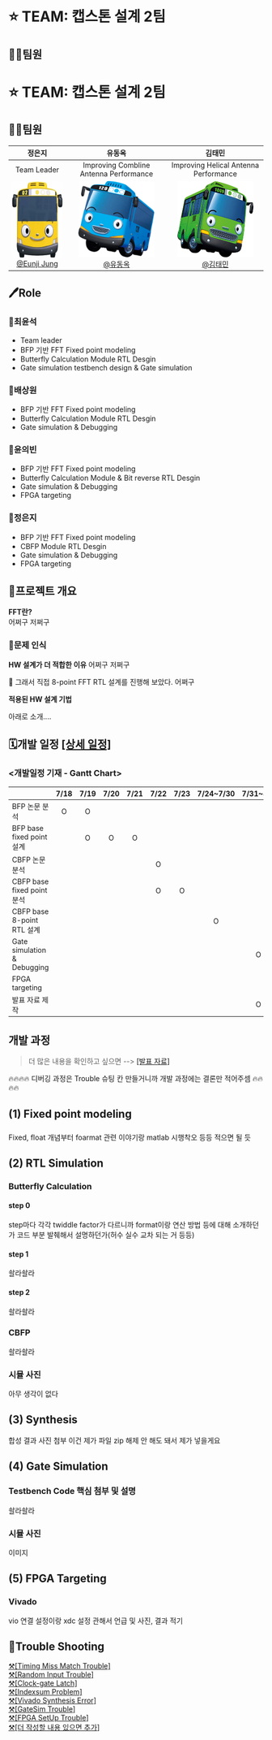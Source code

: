 # :star: TEAM: 캡스톤 설계 2팀  


## 🙋‍♂️팀원

# :star: TEAM: 캡스톤 설계 2팀  

## 🙋‍♂️팀원

| **정은지** | **유동옥** | **김태민** |
|:----------:|:----------:|:----------:|
| Team Leader | Improving Combline Antenna Performance | Improving Helical Antenna Performance |
| [<img src="/img/profile1.webp" width="150" height="150"><br />@Eunji Jung](mailto:eunjijung1107@gmail.com) | [<img src="/img/profile2.png" width="150" height="150"><br />@유동옥](mailto:avanet9479@kw.ac.kr) | [<img src="/img/profile3.png" width="150" height="150"><br />@김태민](mailto:steve3588@naver.com) |




## 🖊️Role

### 🐶최윤석
- Team leader
- BFP 기반 FFT Fixed point modeling
- Butterfly Calculation Module RTL Desgin 
- Gate simulation testbench design & Gate simulation


### 🐧배상원
- BFP 기반 FFT Fixed point modeling
- Butterfly Calculation Module RTL Desgin 
- Gate simulation & Debugging


### 🐻윤의빈
- BFP 기반 FFT Fixed point modeling
- Butterfly Calculation Module & Bit reverse RTL Desgin 
- Gate simulation & Debugging
- FPGA targeting



### 🐤정은지 
- BFP 기반 FFT Fixed point modeling
- CBFP Module RTL Desgin 
- Gate simulation & Debugging
- FPGA targeting


## 🚀프로젝트 개요
**FFT란?** <br>
어쩌구 저쩌구 <br>

### 🧐문제 인식
**HW 설계가 더 적합한 이유**
어쩌구 저쩌구 <br>

🎉 그래서 직접 8-point FFT RTL 설계를 진행해 보았다. 어쩌구<br>

**적용된 HW 설계 기법**

아래로 소개....

## 🗓️개발 일정 [[상세 일정]](/History/Progress_report/schedule.md)

### <개발일정 기재 - Gantt Chart>

|                            |  7/18  |  7/19  |  7/20  |  7/21  |  7/22  |  7/23  |  7/24~7/30  |  7/31~8/3  | 8/4  | 
| :---------------------      | :---: | :---: | :---: | :---: | :---: | :---: | :---: | :---: | :---: |
| BFP 논문 분석                |   O   |   O   |       |       |       |       |       |       |       |       
| BFP base fixed point 설계   |       |   O   |   O   |   O   |       |       |       |       |       |       
| CBFP 논문 분석               |       |       |       |       |   O   |       |       |       |       |       
| CBFP base fixed point 분석  |       |       |       |       |    O  |   O   |       |       |       |      
| CBFP base 8-point RTL 설계  |       |       |       |       |       |       |   O   |       |       |       
| Gate simulation & Debugging|       |       |       |       |       |       |      |   O    |       |       
| FPGA targeting             |       |       |       |       |       |       |       |        |  O    |       
| 발표 자료 제작               |       |       |       |       |       |       |       |     O  |   O   |  

## 개발 과정
> 더 많은 내용을 확인하고 싶으면 --> [[발표 자료]](/History/PPT/Team2_발표자료.pdf)


🔥🔥🔥🔥 디버깅 과정은 Trouble 슈팅 칸 만들거니까 개발 과정에는 결론만 적어주셈 🔥🔥🔥🔥

## (1) Fixed point modeling

### 

Fixed, float 개념부터 foarmat 관련 이야기랑 matlab 시행착오 등등 적으면 될 듯

## (2) RTL Simulation

### Butterfly Calculation

#### step 0
step마다 각각 twiddle factor가 다르니까 format이랑 연산 방법 등에 대해 소개하던가 코드 부분 발췌해서 설명하던가(허수 실수 교차 되는 거 등등)

#### step 1
솰라솰라

#### step 2
솰라솰라
### CBFP
솰라솰라

### 시뮬 사진 
아무 생각이 없다

## (3) Synthesis

합성 결과 사진 첨부 이건 제가 파일 zip 해제 안 해도 돼서 제가 넣을게요


## (4) Gate Simulation

### Testbench Code 핵심 첨부 및 설명
솰라솰라


### 시뮬 사진

이미지 

## (5) FPGA Targeting

### Vivado

vio 연결 설정이랑 xdc 설정 관해서 언급 및 사진, 결과 적기 




## 🚀Trouble Shooting 
[⚒️[Timing Miss Match Trouble]](/History/trouble_shooting/Trouble_Shooting1.md)   <br>
[⚒️[Random Input Trouble]](/History/trouble_shooting/Trouble_Shooting2.md)  <br>
[⚒️[Clock-gate Latch]](/History/trouble_shooting/Trouble_Shooting3.md) <br>
[⚒️[Indexsum Problem]](/History/trouble_shooting/Trouble_Shooting4.md) <br>
[⚒️[Vivado Synthesis Error]](/History/trouble_shooting/Trouble_Shooting5.md)       <br>
[⚒️[GateSim Trouble]](/History/trouble_shooting/Trouble_Shooting6.md)       <br>
[⚒️[FPGA SetUp Trouble]](/History/trouble_shooting/Trouble_Shooting7.md)      <br>
[⚒️[더 작성할 내용 있으면 추가]](/History/trouble_shooting/Trouble_Shooting8.md)      <br>
